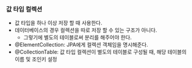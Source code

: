 ### 값 타입 컬렉션
- 값 타입을 하나 이상 저장 할 때 사용한다.
- 데이터베이스의 경우 컬렉션을 따로 저장 할 수 있는 구조가 아니다.
    - 그렇기에 별도의 테이블로써 분리를 해주어야 한다.
- @ElementCollection: JPA에게 컬렉션 객체임을 명시해준다.
- @CollectionTable: 값 타입 컬렉션이 별도의 테이블로 구성될 때, 해당 테이블의 이름 및 조인키 설정